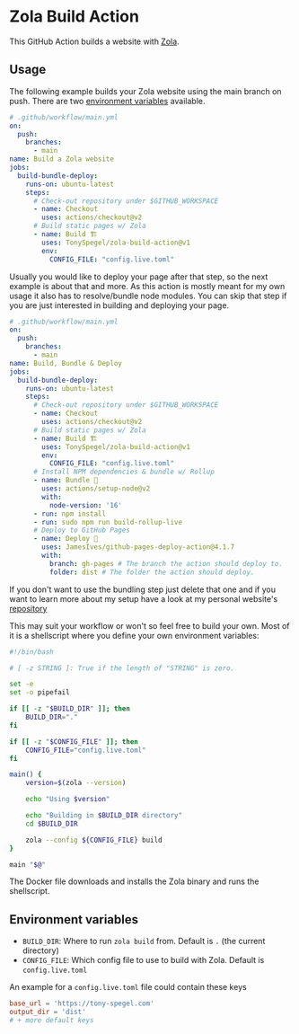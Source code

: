 # Zola Build Action
This GitHub Action builds a website with [Zola](https://www.getzola.org/).

## Usage
The following example builds your Zola website using the main branch on push. There are two [environment variables](#environment-variables) available.
```yml
# .github/workflow/main.yml
on: 
  push:
    branches:
      - main
name: Build a Zola website
jobs:
  build-bundle-deploy:
    runs-on: ubuntu-latest
    steps:
      # Check-out repository under $GITHUB_WORKSPACE
      - name: Checkout
        uses: actions/checkout@v2
      # Build static pages w/ Zola
      - name: Build 🏗️
        uses: TonySpegel/zola-build-action@v1
        env:
          CONFIG_FILE: "config.live.toml"
```
Usually you would like to deploy your page after that step, so the next example is about that and more. As this action is mostly meant for my own usage it also has to resolve/bundle node modules. You can skip that step if you are just interested in building and deploying your page.
```yml
# .github/workflow/main.yml
on: 
  push:
    branches:
      - main
name: Build, Bundle & Deploy
jobs:
  build-bundle-deploy:
    runs-on: ubuntu-latest
    steps:
      # Check-out repository under $GITHUB_WORKSPACE
      - name: Checkout
        uses: actions/checkout@v2
      # Build static pages w/ Zola
      - name: Build 🏗️
        uses: TonySpegel/zola-build-action@v1
        env:
          CONFIG_FILE: "config.live.toml"
      # Install NPM dependencies & bundle w/ Rollup
      - name: Bundle 🧶
        uses: actions/setup-node@v2
        with:
          node-version: '16'
      - run: npm install
      - run: sudo npm run build-rollup-live
      # Deploy to GitHub Pages
      - name: Deploy 🚀
        uses: JamesIves/github-pages-deploy-action@4.1.7
        with:
          branch: gh-pages # The branch the action should deploy to.
          folder: dist # The folder the action should deploy.          
```
If you don't want to use the bundling step just delete that one and if you want to learn more about my setup have a look at my personal website's [repository](https://github.com/TonySpegel/tsp-website)

This may suit your workflow or won't so feel free to build your own. Most of it is a shellscript where you define your own environment variables:
```bash
#!/bin/bash

# [ -z STRING ]: True if the length of "STRING" is zero.

set -e
set -o pipefail

if [[ -z "$BUILD_DIR" ]]; then
    BUILD_DIR="."
fi

if [[ -z "$CONFIG_FILE" ]]; then
    CONFIG_FILE="config.live.toml"
fi

main() {
    version=$(zola --version)

    echo "Using $version"

    echo "Building in $BUILD_DIR directory"
    cd $BUILD_DIR

    zola --config ${CONFIG_FILE} build
}

main "$@"
```
The Docker file downloads and installs the Zola binary and runs the shellscript.

## Environment variables
- `BUILD_DIR`: Where to run `zola build` from. Default is `.` (the current directory)
- `CONFIG_FILE`: Which config file to use to build with Zola. Default is `config.live.toml`
  
An example for a `config.live.toml` file could contain these keys
```toml
base_url = 'https://tony-spegel.com'
output_dir = 'dist'
# + more default keys
```